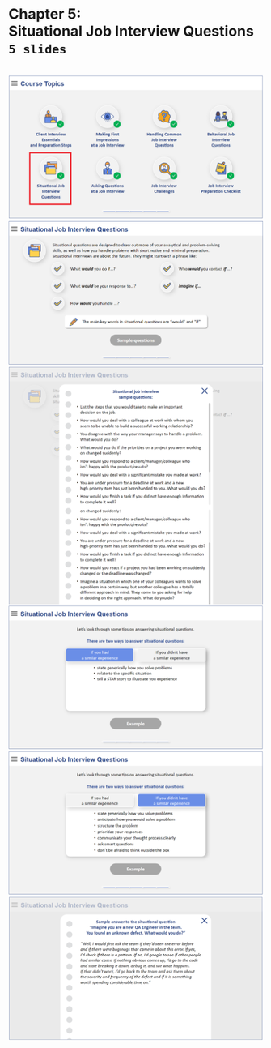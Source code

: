 # Chapter 5: <br> Situational Job Interview Questions <br> `5 slides`

<br>
<img src="slides/093.png"></img>
<img src="slides/094.png"></img>
<img src="slides/095.png"></img>
<img src="slides/097.png"></img>
<img src="slides/098.png"></img>
<img src="slides/099.png"></img>
